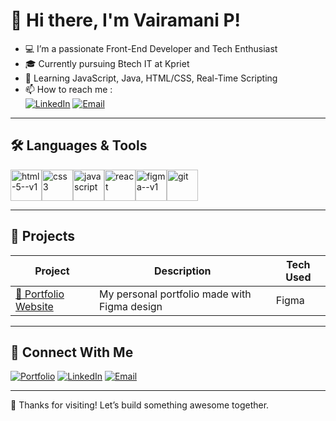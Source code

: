 # 👋 Hi there, I'm Vairamani P!

- 💻 I’m a passionate Front-End Developer and Tech Enthusiast  
- 🎓 Currently pursuing Btech IT at Kpriet  
- 🌱 Learning JavaScript, Java, HTML/CSS, Real-Time Scripting
- 📫 How to reach me :
<br/> [![LinkedIn](https://img.shields.io/badge/-LinkedIn-blue?style=flat&logo=linkedin)](https://www.linkedin.com/in/vairamanip20) [![Email](https://img.shields.io/badge/-Email-c14438?style=flat&logo=gmail&logoColor=white)](vairamanip03@gmail.com)


---

## 🛠️ Languages & Tools

<img width="50" height="50" src="https://img.icons8.com/color/50/html-5--v1.png" alt="html-5--v1"/><img width="50" height="50" src="https://img.icons8.com/fluency/50/css3.png" alt="css3"/><img width="50" height="50" src="https://img.icons8.com/fluency/48/javascript.png" alt="javascript"/><img width="50" height="50" src="https://img.icons8.com/plasticine/50/react.png" alt="react"/><img width="50" height="50" src="https://img.icons8.com/color/50/figma--v1.png" alt="figma--v1"/><img width="50" height="50" src="https://img.icons8.com/color/50/git.png" alt="git"/>

---

## 📂 Projects

| Project | Description | Tech Used |
|--------|-------------|-----------|
| [🎨 Portfolio Website](https://www.figma.com/design/riSYvoX7j5b6N7yzjfMiY4/Vairamani-Portfolio?node-id=0-1&t=DQ0m0RSxxV7V61mK-1) | My personal portfolio made with Figma design | Figma |

---


## 🔗 Connect With Me

[![Portfolio](https://img.shields.io/badge/-Portfolio-000?style=flat&logo=figma&logoColor=white)](https://www.figma.com/design/riSYvoX7j5b6N7yzjfMiY4/Vairamani-Portfolio?node-id=0-1&t=DQ0m0RSxxV7V61mK-1)
[![LinkedIn](https://img.shields.io/badge/-LinkedIn-blue?style=flat&logo=linkedin)](https://www.linkedin.com/in/vairamanip20)
[![Email](https://img.shields.io/badge/-Email-c14438?style=flat&logo=gmail&logoColor=white)](vairamanip03@gmail.com)

---

🙌 Thanks for visiting! Let’s build something awesome together.


